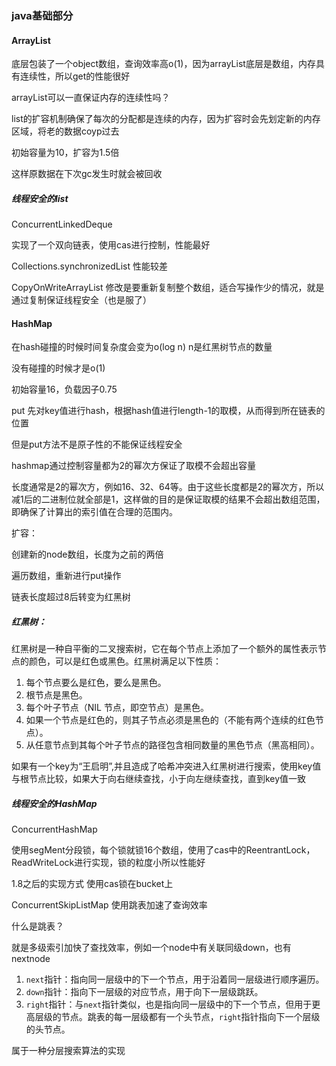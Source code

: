 ### java基础部分



#### ArrayList

底层包装了一个object数组，查询效率高o(1)，因为arrayList底层是数组，内存具有连续性，所以get的性能很好



arrayList可以一直保证内存的连续性吗？



list的扩容机制确保了每次的分配都是连续的内存，因为扩容时会先划定新的内存区域，将老的数据coyp过去

初始容量为10，扩容为1.5倍

这样原数据在下次gc发生时就会被回收





##### 线程安全的list

ConcurrentLinkedDeque

实现了一个双向链表，使用cas进行控制，性能最好



Collections.synchronizedList 性能较差



CopyOnWriteArrayList 修改是要重新复制整个数组，适合写操作少的情况，就是通过复制保证线程安全（也是服了）







#### HashMap



在hash碰撞的时候时间复杂度会变为o(log n) n是红黑树节点的数量

没有碰撞的时候才是o(1)





初始容量16，负载因子0.75

put 先对key值进行hash，根据hash值进行length-1的取模，从而得到所在链表的位置

但是put方法不是原子性的不能保证线程安全



hashmap通过控制容量都为2的幂次方保证了取模不会超出容量



长度通常是2的幂次方，例如16、32、64等。由于这些长度都是2的幂次方，所以减1后的二进制位就全部是1，这样做的目的是保证取模的结果不会超出数组范围，即确保了计算出的索引值在合理的范围内。





扩容：

创建新的node数组，长度为之前的两倍

遍历数组，重新进行put操作



链表长度超过8后转变为红黑树



##### 红黑树：


红黑树是一种自平衡的二叉搜索树，它在每个节点上添加了一个额外的属性表示节点的颜色，可以是红色或黑色。红黑树满足以下性质：

1. 每个节点要么是红色，要么是黑色。
2. 根节点是黑色。
3. 每个叶子节点（NIL 节点，即空节点）是黑色。
4. 如果一个节点是红色的，则其子节点必须是黑色的（不能有两个连续的红色节点）。
5. 从任意节点到其每个叶子节点的路径包含相同数量的黑色节点（黑高相同）。





如果有一个key为“王启明”,并且造成了哈希冲突进入红黑树进行搜索，使用key值与根节点比较，如果大于向右继续查找，小于向左继续查找，直到key值一致



##### 线程安全的HashMap

ConcurrentHashMap  


使用segMent分段锁，每个锁就锁16个数组，使用了cas中的ReentrantLock，ReadWriteLock进行实现，锁的粒度小所以性能好

1.8之后的实现方式
使用cas锁在bucket上



ConcurrentSkipListMap 使用跳表加速了查询效率



什么是跳表？

就是多级索引加快了查找效率，例如一个node中有关联同级down，也有nextnode

1. `next`指针：指向同一层级中的下一个节点，用于沿着同一层级进行顺序遍历。
2. `down`指针：指向下一层级的对应节点，用于向下一层级跳跃。
3. `right`指针：与`next`指针类似，也是指向同一层级中的下一个节点，但用于更高层级的节点。跳表的每一层级都有一个头节点，`right`指针指向下一个层级的头节点。

属于一种分层搜索算法的实现































